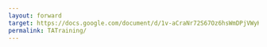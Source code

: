 ```yaml
---
layout: forward
target: https://docs.google.com/document/d/1v-aCraNr72S67Oz6hsWmDPjVWyKIPilMHO4nQa8mknI/edit?usp=sharing
permalink: TATraining/
---
```

